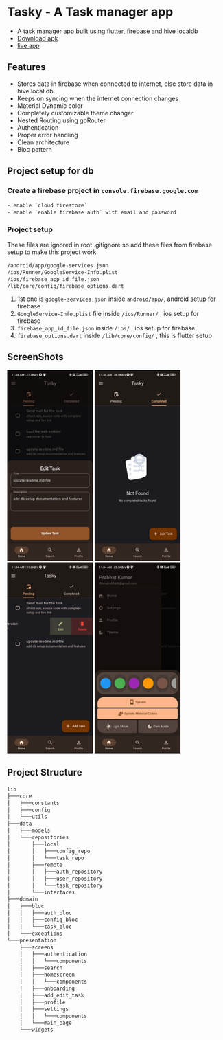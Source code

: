 # Tasky - A Task manager app

- A task manager app built using flutter, firebase and hive localdb
- [Download apk](https://drive.google.com/file/d/1ejReXqDe5grwa41umYQm2i7ZDvcCOyY0/view?usp=sharing)
- [live app](https://tasky-web-gold.vercel.app/)

## Features
- Stores data in firebase when connected to internet, else store data in hive local db.
- Keeps on syncing when the internet connection changes
- Material Dynamic color
- Completely customizable theme changer
- Nested Routing using goRouter
- Authentication
- Proper error handling
- Clean architecture
- Bloc pattern

## Project setup for db
### Create a firebase project in `console.firebase.google.com` 
    - enable `cloud firestore`
    - enable `enable firebase auth` with email and password

### Project setup
These files are ignored in root .gitignore so add these files from firebase setup to make this project work
```.gitignore
/android/app/google-services.json
/ios/Runner/GoogleService-Info.plist
/ios/firebase_app_id_file.json
/lib/core/config/firebase_options.dart
```
1. 1st one is `google-services.json` inside `android/app/`, android setup for firebase
2. `GoogleService-Info.plist` file inside `/ios/Runner/` , ios setup for firebase
3. `firebase_app_id_file.json` inside `/ios/` , ios setup for firebase
4. `firebase_options.dart` inside `/lib/core/config/` , this is flutter setup

## ScreenShots
<img src="readme_res/add_or_edit_task.jpg" alt="image" width="200" >
<img src="readme_res/completed_task_with_error_widget.jpg" alt="image" width="200" >
<img src="readme_res/home_page.jpg" alt="image" width="200" >
<img src="readme_res/themechanger.jpg" alt="image" width="200" >


## Project Structure
```
lib
├───core
│   ├───constants
│   ├───config
│   └───utils
├───data
│   ├───models
│   └───repositories
│       ├───local
│       │   ├───config_repo
│       │   └───task_repo
│       ├───remote
│       │   ├───auth_repository
│       │   ├───user_repository
│       │   └───task_repository
│       └───interfaces
├───domain
│   ├───bloc
│   │   ├───auth_bloc
│   │   ├───config_bloc
│   │   └───task_bloc
│   └───exceptions
└───presentation
    ├───screens
    │   ├───authentication
    │   │   └───components
    │   ├───search
    │   ├───homescreen
    │   │   └───components
    │   ├───onboarding
    │   ├───add_edit_task
    │   ├───profile
    │   ├───settings
    │   │   └───components
    │   └───main_page
    └───widgets
```